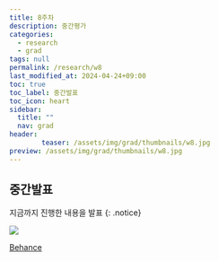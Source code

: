 ```yaml
---
title: 8주차
description: 중간평가
categories:
  - research
  - grad
tags: null
permalink: /research/w8
last_modified_at: 2024-04-24+09:00
toc: true
toc_label: 중간발표
toc_icon: heart
sidebar:
  title: ""
  nav: grad
header:
        teaser: /assets/img/grad/thumbnails/w8.jpg
preview: /assets/img/grad/thumbnails/w8.jpg
---
```

## 중간발표 

지금까지 진행한 내용을 발표
{: .notice}

![](/assets/img/grad/w8.jpg)


[Behance](https://www.behance.net/gallery/196934443/_)
